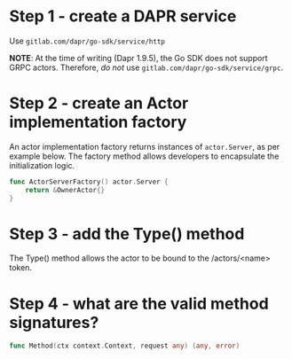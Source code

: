 # Step 1 - create a DAPR service

Use `gitlab.com/dapr/go-sdk/service/http` 

**NOTE**: At the time of writing (Dapr 1.9.5), the Go SDK does not support GRPC actors. Therefore, *do not* use `gitlab.com/dapr/go-sdk/service/grpc`.

# Step 2 - create an Actor implementation factory

An actor implementation factory returns instances of `actor.Server`, as per example below. The factory method allows developers to encapsulate the initialization logic.

```go
func ActorServerFactory() actor.Server {
	return &OwnerActor{}
}
```

# Step 3 - add the Type() method

The Type() method allows the actor to be bound to the /actors/\<name\> token.

# Step 4 - what are the valid method signatures?

```go
func Method(ctx context.Context, request any) (any, error)
```